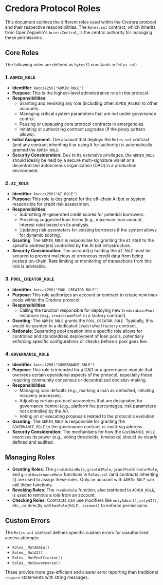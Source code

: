 # Credora Protocol Roles

This document outlines the different roles used within the Credora protocol and their respective responsibilities. The `Roles.sol` contract, which inherits from OpenZeppelin's `AccessControl`, is the central authority for managing these permissions.

## Core Roles

The following roles are defined as `bytes32` constants in `Roles.sol`:

### 1. `ADMIN_ROLE`

- **Identifier**: `keccak256("ADMIN_ROLE")`
- **Purpose**: This is the highest-level administrative role in the protocol.
- **Responsibilities**:
    - Granting and revoking any role (including other `ADMIN_ROLE`s) to other accounts.
    - Managing critical system parameters that are not under governance control.
    - Pausing or unpausing core protocol contracts in emergencies.
    - Initiating or authorizing contract upgrades (if the proxy pattern allows).
- **Initial Assignment**: The account that deploys the `Roles.sol` contract (and any contract inheriting it or using it for authority) is automatically granted the `ADMIN_ROLE`.
- **Security Consideration**: Due to its extensive privileges, the `ADMIN_ROLE` should ideally be held by a secure multi-signature wallet or a decentralized autonomous organization (DAO) in a production environment.

### 2. `AI_ROLE`

- **Identifier**: `keccak256("AI_ROLE")`
- **Purpose**: This role is designated for the off-chain AI bot or system responsible for credit risk assessment.
- **Responsibilities**:
    - Submitting AI-generated credit scores for potential borrowers.
    - Providing suggested loan terms (e.g., maximum loan amount, interest rate) based on its analysis.
    - Updating risk parameters for existing borrowers if the system allows for dynamic scoring.
- **Granting**: The `ADMIN_ROLE` is responsible for granting the `AI_ROLE` to the specific address(es) controlled by the AI bot infrastructure.
- **Security Consideration**: The account(s) holding the `AI_ROLE` must be secured to prevent malicious or erroneous credit data from being pushed on-chain. Rate limiting or monitoring of transactions from this role is advisable.

### 3. `POOL_CREATOR_ROLE`

- **Identifier**: `keccak256("POOL_CREATOR_ROLE")`
- **Purpose**: This role authorizes an account or contract to create new loan pools within the Credora protocol.
- **Responsibilities**:
    - Calling the function responsible for deploying new `CredoraLoanPool` instances (e.g., `createLoanPool` in a factory contract).
- **Granting**: The `ADMIN_ROLE` grants the `POOL_CREATOR_ROLE`. Typically, this would be granted to a dedicated `CredoraPoolFactory` contract.
- **Rationale**: Separating pool creation into a specific role allows for controlled and standardized deployment of loan pools, potentially enforcing specific configurations or checks before a pool goes live.

### 4. `GOVERNANCE_ROLE`

- **Identifier**: `keccak256("GOVERNANCE_ROLE")`
- **Purpose**: This role is intended for a DAO or a governance module that oversees certain operational aspects of the protocol, especially those requiring community consensus or decentralized decision-making.
- **Responsibilities**:
    - Managing loan defaults (e.g., marking a loan as defaulted, initiating recovery processes).
    - Adjusting certain protocol parameters that are designated for governance control (e.g., platform fee percentages, risk parameters not controlled by the AI).
    - Voting on or executing proposals related to the protocol's evolution.
- **Granting**: The `ADMIN_ROLE` is responsible for granting the `GOVERNANCE_ROLE` to the governance contract or multi-sig address.
- **Security Consideration**: The mechanisms for how the `GOVERNANCE_ROLE` exercises its power (e.g., voting thresholds, timelocks) should be clearly defined and audited.

## Managing Roles

- **Granting Roles**: The `grantAdminRole`, `grantAIRole`, `grantPoolCreatorRole`, and `grantGovernanceRole` functions in `Roles.sol` (and contracts inheriting it) are used to assign these roles. Only an account with `ADMIN_ROLE` can call these functions.
- **Revoking Roles**: The `revokeRole` function, also restricted to `ADMIN_ROLE`, is used to remove a role from an account.
- **Checking Roles**: Contracts can use modifiers like `onlyAdmin()`, `onlyAI()`, etc., or directly call `hasRole(ROLE, account)` to enforce permissions.

## Custom Errors

The `Roles.sol` contract defines specific custom errors for unauthorized access attempts:
- `Roles__NotAdmin()`
- `Roles__NotAI()`
- `Roles__NotPoolCreator()`
- `Roles__NotGovernance()`

These provide more gas-efficient and clearer error reporting than traditional `require` statements with string messages. 